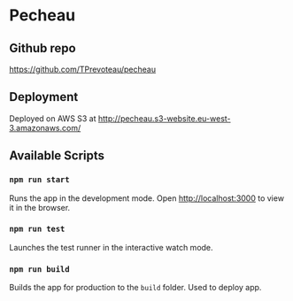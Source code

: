 # Pecheau

## Github repo
https://github.com/TPrevoteau/pecheau

## Deployment
Deployed on AWS S3 at http://pecheau.s3-website.eu-west-3.amazonaws.com/

## Available Scripts

### `npm run start`

Runs the app in the development mode.
Open [http://localhost:3000](http://localhost:3000) to view it in the browser.

### `npm run test`

Launches the test runner in the interactive watch mode.

### `npm run build`

Builds the app for production to the `build` folder.
Used to deploy app.
